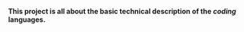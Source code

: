 <p><b>This project is all about the basic technical description of the <i>coding</i> languages<b>.</p>
